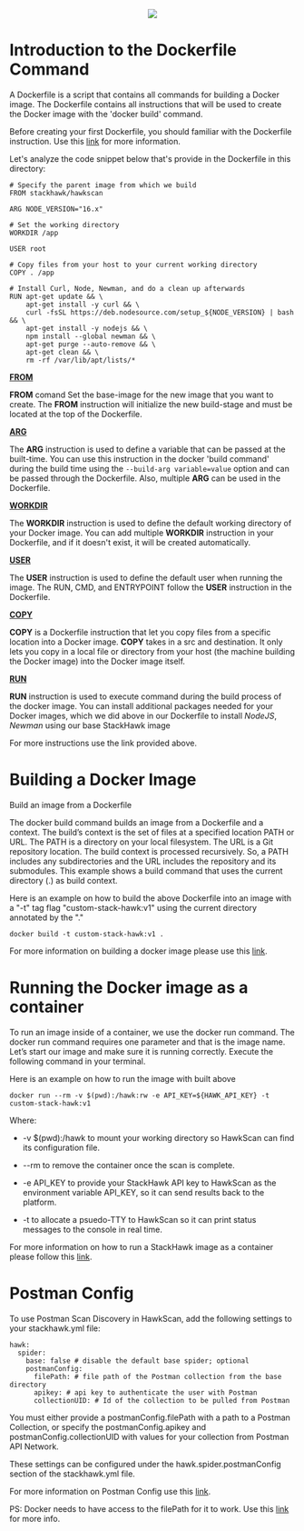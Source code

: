 <p align="center">
  <img src="https://images.ctfassets.net/nx13ojx82pll/1zPawvEGOq9zKX8PuVw0kB/e4a31b30fdb07b7e424277d7824d2ffe/stackhawk-long.png">
</p>


# Introduction to the Dockerfile Command
A Dockerfile is a script that contains all commands for building a Docker image. The Dockerfile contains all instructions that will be used to create the Docker image with the 'docker build' command.

Before creating your first Dockerfile, you should familiar with the Dockerfile instruction. Use this [link](https://docs.docker.com/engine/reference/builder/) for more information.

Let's analyze the code snippet below that's provide in the Dockerfile in this directory:

```
# Specify the parent image from which we build
FROM stackhawk/hawkscan

ARG NODE_VERSION="16.x"

# Set the working directory
WORKDIR /app

USER root

# Copy files from your host to your current working directory
COPY . /app

# Install Curl, Node, Newman, and do a clean up afterwards  
RUN apt-get update && \
    apt-get install -y curl && \
    curl -fsSL https://deb.nodesource.com/setup_${NODE_VERSION} | bash && \
    apt-get install -y nodejs && \
    npm install --global newman && \
    apt-get purge --auto-remove && \
    apt-get clean && \
    rm -rf /var/lib/apt/lists/*
```

[__FROM__](https://docs.docker.com/engine/reference/builder/#from)

__FROM__ comand Set the base-image for the new image that you want to create. The __FROM__ instruction will initialize the new build-stage and must be located at the top of the Dockerfile.

[__ARG__](https://docs.docker.com/engine/reference/builder/#arg)

The __ARG__ instruction is used to define a variable that can  be passed at the built-time. You can use this instruction in the docker 'build command' during the build time using the ```--build-arg variable=value``` option and can be passed through the Dockerfile. Also, multiple __ARG__ can be used in the Dockerfile.

[__WORKDIR__](https://docs.docker.com/engine/reference/builder/#workdir)

The __WORKDIR__ instruction is used to define the default working directory of your Docker image. You can add multiple __WORKDIR__ instruction in your Dockerfile, and if it doesn't exist, it will be created automatically.

[__USER__](https://docs.docker.com/engine/reference/builder/#user)

The __USER__ instruction is used to define the default user when running the image. The RUN, CMD, and ENTRYPOINT follow the __USER__ instruction in the Dockerfile.

[__COPY__](https://docs.docker.com/engine/reference/builder/#copy)

__COPY__ is a Dockerfile instruction that let you copy files from a specific location into a Docker image.
__COPY__ takes in a src and destination. It only lets you copy in a local file or directory from your host (the machine building the Docker image) into the Docker image itself.

[__RUN__](https://docs.docker.com/engine/reference/builder/#run)

__RUN__ instruction is used to execute command during the build process of the docker image. You can install additional packages needed for your Docker images, which we did above in our Dockerfile to install _NodeJS_, _Newman_ using our base StackHawk image

For more instructions use the link provided above.

# Building a Docker Image

Build an image from a Dockerfile


The docker build command builds an image from a Dockerfile and a context. The build’s context is the set of files at a specified location PATH or URL. The PATH is a directory on your local filesystem. The URL is a Git repository location.
The build context is processed recursively. So, a PATH includes any subdirectories and the URL includes the repository and its submodules. This example shows a build command that uses the current directory (.) as build context.

Here is an example on how to build the above Dockerfile into an image with a "-t" tag flag "custom-stack-hawk:v1" using the current directory annotated by the "."

```docker build -t custom-stack-hawk:v1 .```

For more information on building a docker image please use this [link](https://docs.docker.com/engine/reference/builder/).

# Running the Docker image as a container

To run an image inside of a container, we use the docker run command. The docker run command requires one parameter and that is the image name. Let’s start our image and make sure it is running correctly. Execute the following command in your terminal.

Here is an example on how to run the image with built above

```docker run --rm -v $(pwd):/hawk:rw -e API_KEY=${HAWK_API_KEY} -t custom-stack-hawk:v1```

Where:

- -v $(pwd):/hawk to mount your working directory so HawkScan can find its configuration file.

- --rm to remove the container once the scan is complete.

- -e API_KEY to provide your StackHawk API key to HawkScan as the environment variable API_KEY, so it can send results back to the platform.

- -t to allocate a psuedo-TTY to HawkScan so it can print status messages to the console in real time.

For more information on how to run a StackHawk image as a container please follow this [link](https://docs.stackhawk.com/hawkscan/).

# Postman Config

To use Postman Scan Discovery in HawkScan, add the following settings to your stackhawk.yml file:

```
hawk:
  spider:
    base: false # disable the default base spider; optional
    postmanConfig:
      filePath: # file path of the Postman collection from the base directory
      apikey: # api key to authenticate the user with Postman
      collectionUID: # Id of the collection to be pulled from Postman
```

You must either provide a postmanConfig.filePath with a path to a Postman Collection, or specify the postmanConfig.apikey and postmanConfig.collectionUID with values for your collection from Postman API Network.

These settings can be configured under the hawk.spider.postmanConfig section of the stackhawk.yml file.

For more information on Postman Config use this [link](https://docs.stackhawk.com/hawkscan/scan-discovery/postman.html).

PS: Docker needs to have access to the filePath for it to work. Use this [link](https://docs.docker.com/storage/) for more info.



